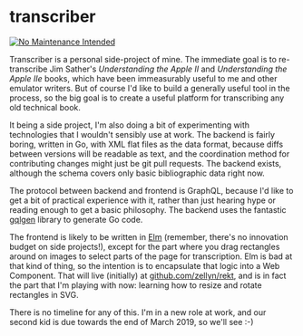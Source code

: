 # transcriber

[![No Maintenance Intended](http://unmaintained.tech/badge.svg)](http://unmaintained.tech/)

Transcriber is a personal side-project of mine. The immediate goal is
to re-transcribe Jim Sather's _Understanding the Apple II_ and
_Understanding the Apple IIe_ books, which have been immeasurably
useful to me and other emulator writers. But of course I'd like to
build a generally useful tool in the process, so the big goal is to
create a useful platform for transcribing any old technical book.

It being a side project, I'm also doing a bit of experimenting with
technologies that I wouldn't sensibly use at work. The backend is
fairly boring, written in Go, with XML flat files as the data format,
because diffs between versions will be readable as text, and the
coordination method for contributing changes might just be git pull
requests. The backend exists, although the schema covers only basic
bibliographic data right now.

The protocol between backend and frontend is GraphQL, because I'd like
to get a bit of practical experience with it, rather than just hearing
hype or reading enough to get a basic philosophy. The backend uses the
fantastic [gqlgen](https://gqlgen.com/) library to generate Go code.

The frontend is likely to be written in [Elm](https://elm-lang.org/)
(remember, there's no innovation budget on side projects!), except for
the part where you drag rectangles around on images to select parts of
the page for transcription. Elm is bad at that kind of thing, so the
intention is to encapsulate that logic into a Web Component. That will
live (initially) at
[github.com/zellyn/rekt](https://github.com/zellyn/rekt), and is in
fact the part that I'm playing with now: learning how to resize and
rotate rectangles in SVG.

There is no timeline for any of this. I'm in a new role at work, and
our second kid is due towards the end of March 2019, so we'll see :-)
